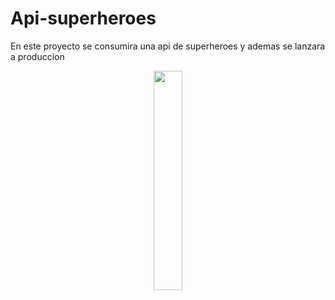 # Api-superheroes
En este proyecto se consumira una api de superheroes y ademas se lanzara a produccion

 <p align="center"><img 
 src="https://dam.smashmexico.com.mx/wp-content/uploads/2018/09/12142556/fecha-oficial-aniversario-marvel-comics-fantastic-four-cover.jpg" width="30%"/></p>
